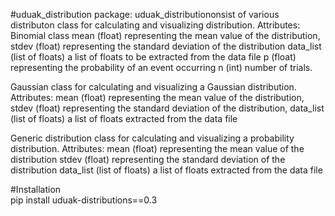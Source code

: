 #uduak_distribution package:
uduak_distributiononsist of various distributon  class for calculating and visualizing distribution.
Attributes:
Binomial class
mean (float) representing the mean value of the distribution, stdev (float) representing the standard deviation of the distribution data_list (list of floats) a list of floats to be extracted from the data file p (float) representing the probability of an event occurring n (int) number of trials.

Gaussian class for calculating and visualizing a Gaussian distribution.
Attributes:
mean (float) representing the mean value of the distribution, stdev (float) representing the standard deviation of the distribution, data_list (list of floats) a list of floats extracted from the data file

Generic distribution class for calculating and visualizing a probability distribution.
Attributes:
mean (float) representing the mean value of the distribution
stdev (float) representing the standard deviation of the distribution
data_list (list of floats) a list of floats extracted from the data file

#Installation  
pip install uduak-distributions==0.3
